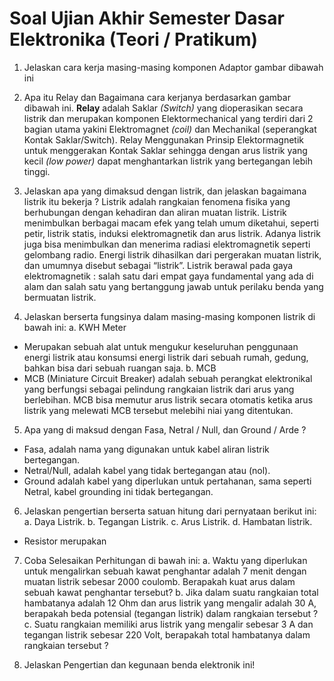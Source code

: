 # Soal Ujian Akhir Semester Dasar Elektronika (Teori / Pratikum)

1. Jelaskan cara kerja masing-masing komponen Adaptor gambar dibawah ini

2. Apa itu Relay dan Bagaimana cara kerjanya berdasarkan gambar dibawah ini.
**Relay** adalah Saklar *(Switch)* yang dioperasikan secara listrik dan merupakan komponen Elektormechanical yang terdiri dari 2 bagian utama yakini Elektromagnet *(coil)* dan Mechanikal (seperangkat Kontak Saklar/Switch). Relay Menggunakan Prinsip Elektormagnetik untuk menggerakan Kontak Saklar sehingga dengan arus listrik yang kecil *(low power)* dapat menghantarkan listrik yang bertegangan lebih tinggi.


3. Jelaskan apa yang dimaksud dengan listrik, dan jelaskan bagaimana listrik itu bekerja ?
Listrik adalah rangkaian fenomena fisika yang berhubungan dengan kehadiran dan aliran muatan listrik. Listrik menimbulkan berbagai macam efek yang telah umum diketahui, seperti petir, listrik statis, induksi elektromagnetik dan arus listrik. Adanya listrik juga bisa menimbulkan dan menerima radiasi elektromagnetik seperti gelombang radio. 
Energi listrik dihasilkan dari pergerakan muatan listrik, dan umumnya disebut sebagai “listrik”. Listrik berawal pada gaya elektromagnetik : salah satu dari empat gaya fundamental yang ada di alam dan salah satu yang bertanggung jawab untuk perilaku benda yang bermuatan listrik.

4. Jelaskan berserta fungsinya dalam masing-masing komponen listrik di bawah ini:
  a. KWH Meter
  - Merupakan sebuah alat untuk mengukur keseluruhan penggunaan energi listrik atau konsumsi energi listrik dari sebuah rumah, gedung, bahkan bisa dari sebuah ruangan saja.
  b. MCB
  - MCB (Miniature Circuit Breaker) adalah sebuah perangkat elektronikal yang berfungsi sebagai pelindung rangkaian listrik dari arus yang berlebihan. MCB bisa memutur arus listrik secara otomatis ketika arus listrik yang melewati MCB tersebut melebihi niai yang ditentukan.

5. Apa yang di maksud dengan Fasa, Netral / Null, dan Ground / Arde ?
- Fasa, adalah nama yang digunakan untuk kabel aliran listrik bertegangan.
- Netral/Null, adalah kabel yang tidak bertegangan atau (nol).
- Ground adalah kabel yang diperlukan untuk pertahanan, sama seperti Netral, kabel grounding ini tidak bertegangan.

6. Jelaskan pengertian berserta satuan hitung dari pernyataan berikut ini:
  a. Daya Listrik.
  b. Tegangan Listrik.
  c. Arus Listrik.
  d. Hambatan listrik.
  - Resistor merupakan 

7. Coba Selesaikan Perhitungan di bawah ini:
  a. Waktu yang diperlukan untuk mengalirkan sebuah kawat penghantar adalah 7 menit dengan muatan listrik sebesar 2000 coulomb. Berapakah kuat arus dalam sebuah kawat penghantar tersebut?
  b. Jika dalam suatu rangkaian total hambatanya adalah 12 Ohm dan arus listrik yang mengalir adalah 30 A, berapakah beda potensial (tegangan listrik) dalam rangkaian tersebut ?
  c. Suatu rangkaian memiliki arus listrik yang mengalir sebesar 3 A dan tegangan listrik sebesar 220 Volt, berapakah total hambatanya dalam rangkaian tersebut ?

8. Jelaskan Pengertian dan kegunaan benda elektronik ini!






